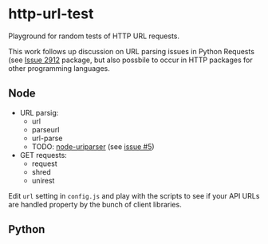 # http-url-test

Playground for random tests of HTTP URL requests.

This work follows up discussion on URL parsing issues in Python Requests
(see [Issue 2912](https://github.com/kennethreitz/requests/issues/2912) 
package, but also possbile to occur in HTTP packages for other
programming languages.

## Node

* URL parsig:
    * url
    * parseurl
    * url-parse
    * TODO: [node-uriparser](https://github.com/DreamLab/node-uriparser/)
      (see [issue #5](https://github.com/DreamLab/node-uriparser/issues/5)) 
* GET requests:
    * request
    * shred
    * unirest

Edit `url` setting in `config.js` and play with the scripts to see
if your API URLs are handled property by the bunch of client libraries.

## Python
